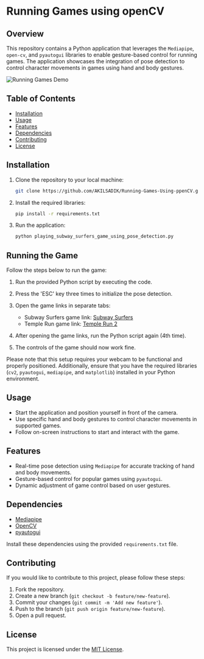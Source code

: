 # Running Games using openCV

## Overview

This repository contains a Python application that leverages the `Mediapipe`, `open-cv`, and `pyautogui` libraries to enable gesture-based control for running games. The application showcases the integration of pose detection to control character movements in games using hand and body gestures.

![Running Games Demo]()

## Table of Contents

- [Installation](#installation)
- [Usage](#usage)
- [Features](#features)
- [Dependencies](#dependencies)
- [Contributing](#contributing)
- [License](#license)

## Installation

1. Clone the repository to your local machine:

    ```bash
    git clone https://github.com/AKILSADIK/Running-Games-Using-ppenCV.git
    ```

2. Install the required libraries:

    ```bash
    pip install -r requirements.txt
    ```

3. Run the application:

    ```bash
    python playing_subway_surfers_game_using_pose_detection.py
    ```

## Running the Game

Follow the steps below to run the game:

1. Run the provided Python script by executing the code.
2. Press the 'ESC' key three times to initialize the pose detection.
3. Open the game links in separate tabs:

   - Subway Surfers game link: [Subway Surfers](https://subway-surfers.me/)
   - Temple Run game link: [Temple Run 2](https://poki.com/en/g/temple-run-2)

4. After opening the game links, run the Python script again (4th time).
5. The controls of the game should now work fine.

Please note that this setup requires your webcam to be functional and properly positioned. Additionally, ensure that you have the required libraries (`cv2`, `pyautogui`, `mediapipe`, and `matplotlib`) installed in your Python environment.

## Usage

- Start the application and position yourself in front of the camera.
- Use specific hand and body gestures to control character movements in supported games.
- Follow on-screen instructions to start and interact with the game.

## Features

- Real-time pose detection using `Mediapipe` for accurate tracking of hand and body movements.
- Gesture-based control for popular games using `pyautogui`.
- Dynamic adjustment of game control based on user gestures.

## Dependencies

- [Mediapipe](https://github.com/google/mediapipe)
- [OpenCV](https://github.com/opencv/opencv)
- [pyautogui](https://github.com/asweigart/pyautogui)

Install these dependencies using the provided `requirements.txt` file.

## Contributing

If you would like to contribute to this project, please follow these steps:

1. Fork the repository.
2. Create a new branch (`git checkout -b feature/new-feature`).
3. Commit your changes (`git commit -m 'Add new feature'`).
4. Push to the branch (`git push origin feature/new-feature`).
5. Open a pull request.

## License

This project is licensed under the [MIT License](LICENSE).
